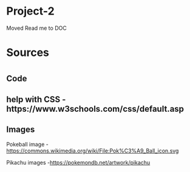 # Project-2

Moved Read me to DOC

<h1>Sources<h1>

<h2>Code<h2>
help with CSS
-https://www.w3schools.com/css/default.asp

<h2>Images</h2>

Pokeball image
-https://commons.wikimedia.org/wiki/File:Pok%C3%A9_Ball_icon.svg

Pikachu images
-https://pokemondb.net/artwork/pikachu
